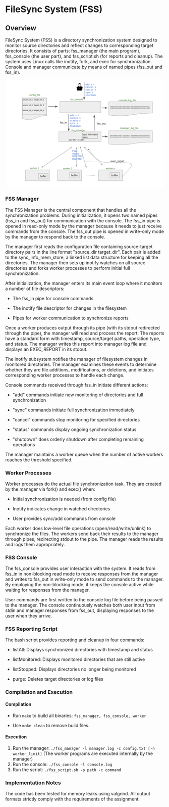 # FileSync System (FSS)


## Overview

FileSync System (FSS) is a directory synchronization system designed to monitor source directories and reflect changes to corresponding target directories. It consists of parts: fss_manager (the main program), fss_console (the user part), and fss_script.sh (for reports and cleanup). The system uses Linux calls like inotify, fork, and exec for synchronization. Console and manager communicate by means of named pipes (fss_out and fss_in).

<div align="center">
  <img src="assets/fss-image.png" alt="FileSync-System" width="500">
</div>



### FSS Manager

The FSS Manager is the central component that handles all the synchronization problems. During initialization, it opens two named pipes (fss_in and fss_out) for communication with the console. The fss_in pipe is opened in read-only mode by the manager because it needs to just receive commands from the console. The fss_out pipe is opened in write-only mode by the manager to respond back to the console.

The manager first reads the configuration file containing source-target directory pairs in the line format "source_dir target_dir". Each pair is added to the sync_info_mem_store, a linked list data structure for keeping all the directories. The manager then sets up inotify watches on all source directories and forks worker processes to perform initial full synchronization.

After initialization, the manager enters its main event loop where it monitors a number of file descriptors:

- The fss_in pipe for console commands

- The inotify file descriptor for changes in the filesystem

- Pipes for worker communication to synchronize reports

Once a worker produces output through its pipe (with its stdout redirected through the pipe), the manager will read and process the report. The reports have a standard form with timestamp, source/target paths, operation type, and status. The manager writes this report into manager log file and displays an EXEC_REPORT in its stdout.

The inotify subsystem notifies the manager of filesystem changes in monitored directories. The manager examines these events to determine whether they are file additions, modifications, or deletions, and initiates corresponding worker processes to handle each change.

Console commands received through fss_in initiate different actions:

- "add" commands initiate new monitoring of directories and full synchronization

- "sync" commands initiate full synchronization immediately

- "cancel" commands stop monitoring for specified directories

- "status" commands display ongoing synchronization status

- "shutdown" does orderly shutdown after completing remaining operations

The manager maintains a worker queue when the number of active workers reaches the threshold specified.

### Worker Processes

Worker processes do the actual file synchronization task. They are created by the manager via fork() and exec() when:

- Initial synchronization is needed (from config file)

- Inotify indicates change in watched directories

- User provides sync/add commands from console

Each worker does low-level file operations (open/read/write/unlink) to synchronize the files. The workers send back their results to the manager through pipes, redirecting stdout to the pipe. The manager reads the results and logs them appropriately.

### FSS Console

The fss_console provides user interaction with the system. It reads from fss_in in non-blocking read mode to receive responses from the manager and writes to fss_out in write-only mode to send commands to the manager. By employing the non-blocking mode, it keeps the console active while waiting for responses from the manager.

User commands are first written to the console log file before being passed to the manager. The console continuously watches both user input from stdin and manager responses from fss_out, displaying responses to the user when they arrive.


### FSS Reporting Script

The bash script provides reporting and cleanup in four commands:

- listAll: Displays synchronized directories with timestamp and status

- listMonitored: Displays monitored directories that are still active

- listStopped: Displays directories no longer being monitored

- purge: Deletes target directories or log files


### Compilation and Execution

#### Compilation

- Run ```make``` to build all binaries:
```fss_manager, fss_console, worker```

- Use ```make clean``` to remove build files.

#### Execution

1. Run the manager:
```./fss_manager -l manager.log -c config.txt [-n worker_limit]``` (The worker programs are executed internally by the manager)
2. Run the console:
```./fss_console -l console.log```
3. Run the script:
```./fss_script.sh -p path -c command```

### Implementation Notes

The code has been tested for memory leaks using valgrind. All output formats strictly comply with the requirements of the assignment.